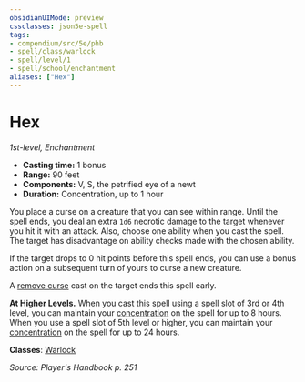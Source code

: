 ```yaml
---
obsidianUIMode: preview
cssclasses: json5e-spell
tags:
- compendium/src/5e/phb
- spell/class/warlock
- spell/level/1
- spell/school/enchantment
aliases: ["Hex"]
---
```

# Hex
*1st-level, Enchantment*  

- **Casting time:** 1 bonus
- **Range:** 90 feet
- **Components:** V, S, the petrified eye of a newt
- **Duration:** Concentration, up to 1 hour

You place a curse on a creature that you can see within range. Until the spell ends, you deal an extra `1d6` necrotic damage to the target whenever you hit it with an attack. Also, choose one ability when you cast the spell. The target has disadvantage on ability checks made with the chosen ability.

If the target drops to 0 hit points before this spell ends, you can use a bonus action on a subsequent turn of yours to curse a new creature.

A [remove curse](remove-curse.md) cast on the target ends this spell early.

**At Higher Levels.** When you cast this spell using a spell slot of 3rd or 4th level, you can maintain your [concentration](_conditions.md#concentration) on the spell for up to 8 hours. When you use a spell slot of 5th level or higher, you can maintain your [concentration](_conditions.md#concentration) on the spell for up to 24 hours.

**Classes**: [Warlock](warlock.md)

*Source: Player's Handbook p. 251*